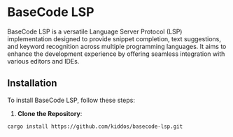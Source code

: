 # BaseCode LSP

BaseCode LSP is a versatile Language Server Protocol (LSP) implementation designed to provide snippet completion, text suggestions,
and keyword recognition across multiple programming languages. It aims to enhance the development experience by offering seamless integration with various editors and IDEs.

## Installation

To install BaseCode LSP, follow these steps:

1. **Clone the Repository**:

```bash
cargo install https://github.com/kiddos/basecode-lsp.git
```
